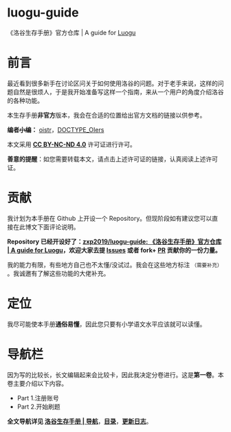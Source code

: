 # luogu-guide
《洛谷生存手册》官方仓库 | A guide for [Luogu](https://www.luogu.com.cn)

# 前言
最近看到很多新手在讨论区问关于如何使用洛谷的问题。对于老手来说，这样的问题自然是很烦人，于是我开始准备写这样一个指南，来从一个用户的角度介绍洛谷的各种功能。

本生存手册**非官方**版本，我会在合适的位置给出官方文档的链接以供参考。

**编者~~小编~~：** [oistr](https://www.luogu.com.cn/user/180720)，[DOCTYPE\_OIers](https://www.luogu.com.cn/user/222382)

本文采用 **[CC BY-NC-ND 4.0](https://creativecommons.org/licenses/by-nc-nd/4.0/deed.zh)** 许可证进行许可。

**善意的提醒**：如您需要转载本文，请点击上述许可证的链接，认真阅读上述许可证。

# 贡献
我计划为本手册在 Github 上开设一个 Repository。但现阶段如有建议您可以直接在此博文下面评论说明。

**Repository 已经开设好了：[zxp2019/luogu-guide: 《洛谷生存手册》官方仓库 | A guide for Luogu](https://github.com/zxp2019/luogu-guide)，欢迎大家去提 [Issues](https://github.com/zxp2019/luogu-guide/issues) 或者 fork+ [PR](https://github.com/zxp2019/luogu-guide/pulls) 贡献你的一份力量。**

我的能力有限，有些地方自己也不太懂/没试过。我会在这些地方标注 `（需要补充）` 。我诚邀有了解这些功能的大佬补充。

# 定位
我尽可能使本手册**通俗易懂**，因此您只要有小学语文水平应该就可以读懂。

# 导航栏

因为写的比较长，长文编辑起来会比较卡，因此我决定分卷进行。这是**第一卷**。本卷主要介绍以下内容。

- Part 1.注册账号
- Part 2.开始刷题

**全文导航详见 [洛谷生存手册 | 导航](https://www.luogu.com.cn/blog/ois/luogu-guide)**，**[目录](https://github.com/zxp2019/luogu-guide/blob/master/contents.md)**，**[更新日志](https://github.com/zxp2019/luogu-guide/blob/master/update.md)**。
